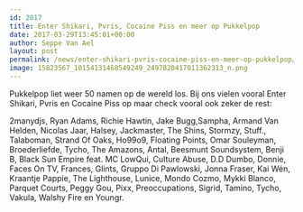 ```yaml
---
id: 2017
title: Enter Shikari, Pvris, Cocaine Piss en meer op Pukkelpop
date: 2017-03-29T13:45:01+00:00
author: Seppe Van Ael
layout: post
permalink: /news/enter-shikari-pvris-cocaine-piss-en-meer-op-pukkelpop/
image: 15823567_10154131468549249_2497820417011362313_n.png
---
```

Pukkelpop liet weer 50 namen op de wereld los. Bij ons vielen vooral Enter Shikari, Pvris en Cocaine Piss op maar check vooral ook zeker de rest:
  
2manydjs, Ryan Adams, Richie Hawtin, Jake Bugg,Sampha, Armand Van Helden, Nicolas Jaar, Halsey, Jackmaster, The Shins, Stormzy, Stuff., Talaboman, Strand Of Oaks, Ho99o9, Floating Points, Omar Souleyman, Broederliefde, Tycho, The Amazons, Antal, Beesmunt Soundsystem, Benji B, Black Sun Empire feat. MC LowQui, Culture Abuse, D.D Dumbo, Donnie, Faces On TV, Frances, Glints, Gruppo Di Pawlowski, Jonna Fraser, Kai Wén, Kraantje Pappie, The Lighthouse, Lunice, Mondo Cozmo, Mykki Blanco, Parquet Courts, Peggy Gou, Pixx, Preoccupations, Sigrid, Tamino, Tycho, Vakula, Walshy Fire en Youngr.

&nbsp;